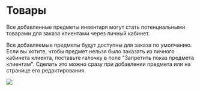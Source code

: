 # Товары

Все добавленные предметы инвентаря могут стать потенциальными товарами для заказа клиентами через личный кабинет.

Все добавляемые предметы будут доступны для заказа по умолчанию. Если вы хотите, чтобы предмет нельзя было заказать из личного кабинета клиента, поставьте галочку в поле "Запретить показ предмета клиентам". Сделать это можно сразу при добавлении предмета или на странице его редактирования.

![](../.gitbook/assets/Screenshot\_207.png)
